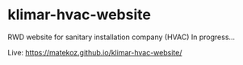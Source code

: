 # klimar-hvac-website
RWD website for sanitary installation company (HVAC)
In progress...

Live:
https://matekoz.github.io/klimar-hvac-website/
